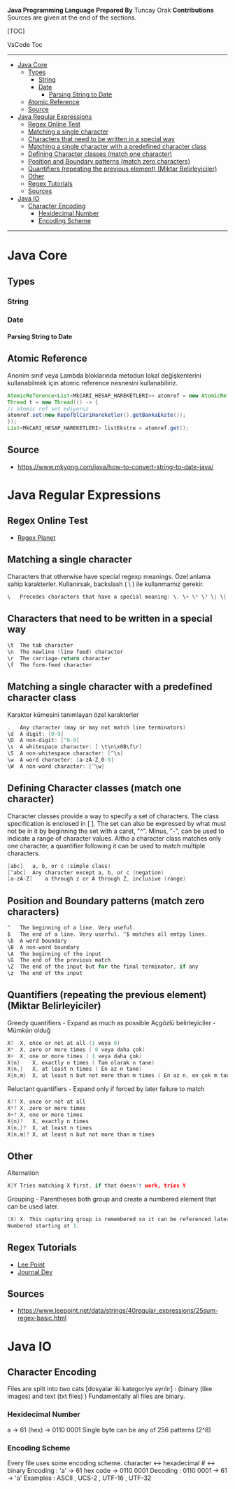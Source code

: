 
**Java Programming Language**
**Prepared By** Tuncay Orak
**Contributions**
Sources are given at the end of the sections.

[TOC]

VsCode Toc

---
<!-- TOC -->
- [Java Core](#Java-Core)
  - [Types](#Types)
    - [String](#String)
    - [Date](#Date)
      - [Parsing String to Date](#Parsing-String-to-Date)
  - [Atomic Reference](#Atomic-Reference)
  - [Source](#Source)
- [Java Regular Expressions](#Java-Regular-Expressions)
  - [Regex Online Test](#Regex-Online-Test)
  - [Matching a single character](#Matching-a-single-character)
  - [Characters that need to be written in a special way](#Characters-that-need-to-be-written-in-a-special-way)
  - [Matching a single character with a predefined character class](#Matching-a-single-character-with-a-predefined-character-class)
  - [Defining Character classes (match one character)](#Defining-Character-classes-match-one-character)
  - [Position and Boundary patterns (match zero characters)](#Position-and-Boundary-patterns-match-zero-characters)
  - [Quantifiers (repeating the previous element) (Miktar Belirleyiciler)](#Quantifiers-repeating-the-previous-element-Miktar-Belirleyiciler)
  - [Other](#Other)
  - [Regex Tutorials](#Regex-Tutorials)
  - [Sources](#Sources)
- [Java IO](#Java-IO)
  - [Character Encoding](#Character-Encoding)
    - [Hexidecimal Number](#Hexidecimal-Number)
    - [Encoding Scheme](#Encoding-Scheme)
<!-- /TOC -->
---
# Java Core


## Types


### String


### Date


#### Parsing String to Date


## Atomic Reference
Anonim sınıf veya Lambda bloklarında metodun lokal değişkenlerini kullanabilmek için atomic reference nesnesini kullanabiliriz.

```java
AtomicReference<List<MkCARI_HESAP_HAREKETLERI>> atomref = new AtomicReference<>();
Thread t = new Thread(() -> {
// atomic ref set ediyoruz
atomref.set(new RepoTblCariHareketler().getBankaEkste());
});
List<MkCARI_HESAP_HAREKETLERI> listEkstre = atomref.get();
```

## Source

- https://www.mkyong.com/java/how-to-convert-string-to-date-java/

# Java Regular Expressions

## Regex Online Test

- [Regex Planet](http://www.regexplanet.com/advanced/java/index.html)


## Matching a single character
Characters that otherwise have special regexp meanings.
Özel anlama sahip karakterler. Kullanırsak, backslash ( \ ) ile kullanmamız gerekir.

```c
\   Precedes characters that have a special meaning: \. \+ \* \? \| \{ \( \[ \^ \$
```

## Characters that need to be written in a special way

```c
\t  The tab character
\n  The newline (line feed) character
\r  The carriage-return character
\f  The form-feed character
```

## Matching a single character with a predefined character class

Karakter kümesini tanımlayan özel karakterler

```c
.   Any character (may or may not match line terminators)
\d  A digit: [0-9]
\D  A non-digit: [^0-9]
\s  A whitespace character: [ \t\n\x0B\f\r]
\S  A non-whitespace character: [^\s]
\w  A word character: [a-zA-Z_0-9]
\W  A non-word character: [^\w]
```

## Defining Character classes (match one character)

Character classes provide a way to specify a set of characters. The class specification is enclosed in [ ]. The set can also be expressed by what must not be in it by beginning the set with a caret, "^". Minus, "-", can be used to indicate a range of character values. Altho a character class matches only one character, a quantifier following it can be used to match multiple characters.

```c
[abc]   a, b, or c (simple class)
[^abc]  Any character except a, b, or c (negation)
[a-zA-Z]    a through z or A through Z, inclusive (range)
```
## Position and Boundary patterns (match zero characters)

```c
^   The beginning of a line. Very useful.
$   The end of a line. Very userful. ^$ matches all emtpy lines.
\b  A word boundary
\B  A non-word boundary
\A  The beginning of the input
\G  The end of the previous match
\Z  The end of the input but for the final terminator, if any
\z  The end of the input
```
## Quantifiers (repeating the previous element) (Miktar Belirleyiciler)
Greedy quantifiers - Expand as much as possible
Açgözlü belirleyiciler - Mümkün olduğ

```c
X?  X, once or not at all (1 veya 0)
X*  X, zero or more times ( 0 veya daha çok)
X+  X, one or more times ( 1 veya daha çok)
X{n}    X, exactly n times ( Tam olarak n tane)
X{n,}   X, at least n times ( En az n tane)
X{n,m}  X, at least n but not more than m times ( En az n, en çok m tane )
```
Reluctant quantifiers - Expand only if forced by later failure to match

```c
X?? X, once or not at all
X*? X, zero or more times
X+? X, one or more times
X{n}?   X, exactly n times
X{n,}?  X, at least n times
X{n,m}? X, at least n but not more than m times
```
## Other
Alternation

```c
X|Y Tries matching X first, if that doesn't work, tries Y
```

Grouping - Parentheses both group and create a numbered element that can be used later.

```c
(X) X. This capturing group is remembered so it can be referenced later.
Numbered starting at 1.
```

## Regex Tutorials

- [Lee Point](https://www.leepoint.net/data/strings/40regular_expressions/25sum-regex-basic.html)
- [Journal Dev](https://www.journaldev.com/634/regular-expression-in-java-regex-example)

## Sources

- https://www.leepoint.net/data/strings/40regular_expressions/25sum-regex-basic.html

# Java IO

## Character Encoding
Files are split into two cats [dosyalar iki kategoriye ayrılır] : (binary (like images) and text (txt files) )
Fundamentally all files are binary.

### Hexidecimal Number
a -> 61 (hex) -> 0110 0001
Single byte can be any of 256 patterns (2^8)

### Encoding Scheme
Every file uses some encoding scheme.
character <-> hexadecimal # <-> binary
Encoding : 'a' -> 61 hex code -> 0110 0001
Decoding : 0110 0001 -> 61 -> 'a'
Examples : ASCII , UCS-2 , UTF-16 , UTF-32

